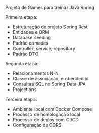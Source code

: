 Projeto de Games para treinar Java Spring

Primeira etapa:
- Estruturação de projeto Spring Rest
- Entidades e ORM
- Database seeding
- Padrão camadas
- Controller, service, repository
- Padrão DTO

Segunda etapa:
- Relacionamentos N-N
- Classe de associação, embedded id
- Consultas SQL no Spring Data JPA
- Projections

Terceira etapa:
- Ambiente local com Docker Compose
- Processo de homologação local
- Processo de deploy com CI/CD
- Configuração de CORS
